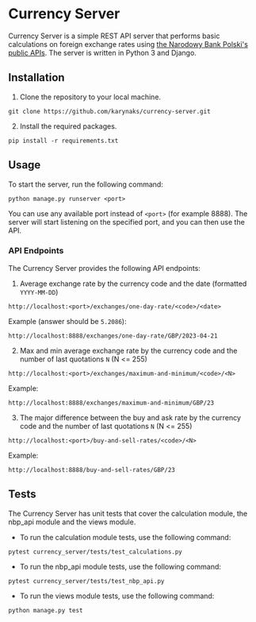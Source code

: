 # Currency Server

Currency Server is a simple REST API server that performs basic calculations
on foreign exchange rates using [the Narodowy Bank Polski's public APIs](http://api.nbp.pl/).
The server is written in Python 3 and Django.

## Installation

1. Clone the repository to your local machine.
```commandline
git clone https://github.com/karynaks/currency-server.git
```
2. Install the required packages.
```commandline
pip install -r requirements.txt
```

## Usage
To start the server, run the following command:
```text
python manage.py runserver <port>
```
You can use any available port instead of `<port>` (for example 8888). 
The server will start listening on the specified port, and you can then use the API.

### API Endpoints
The Currency Server provides the following API endpoints:

1) Average exchange rate by the currency code and the date (formatted `YYYY-MM-DD`)
```link
http://localhost:<port>/exchanges/one-day-rate/<code>/<date>
```
Example (answer should be `5.2086`): 
```link
http://localhost:8888/exchanges/one-day-rate/GBP/2023-04-21
```

2) Max and min average  exchange rate by the currency code and the number of last quotations `N` (N <= 255)

```link
http://localhost:<port>/exchanges/maximum-and-minimum/<code>/<N>
```
Example: 
```link
http://localhost:8888/exchanges/maximum-and-minimum/GBP/23
```

3) The major difference between the buy and ask rate by the currency code and the number of last quotations `N` (N <= 255)

```link
http://localhost:<port>/buy-and-sell-rates/<code>/<N>
```
Example: 
```link
http://localhost:8888/buy-and-sell-rates/GBP/23
```

## Tests
The Currency Server has unit tests that cover the calculation module, the nbp_api module and the views module.

* To run the calculation module tests, use the following command:
```commandline
pytest currency_server/tests/test_calculations.py
```

* To run the nbp_api module tests, use the following command:
```commandline
pytest currency_server/tests/test_nbp_api.py
```

* To run the views module tests, use the following command:
```commandline
python manage.py test
```
